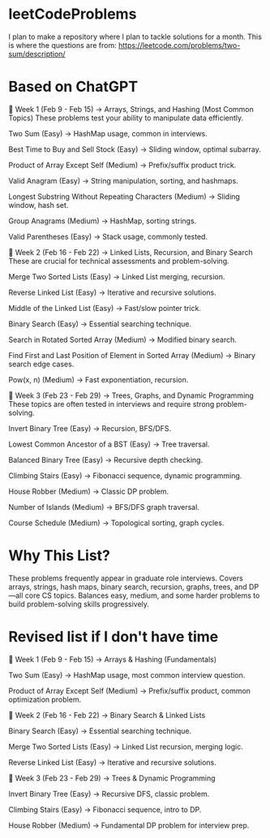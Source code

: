 # leetCodeProblems
I plan to make a repository where I plan to tackle solutions for a month.
This is where the questions are from: 
https://leetcode.com/problems/two-sum/description/

# Based on ChatGPT
📅 Week 1 (Feb 9 - Feb 15) 
→ Arrays, Strings, and Hashing (Most Common Topics)
These problems test your ability to manipulate data efficiently.

Two Sum (Easy) → HashMap usage, common in interviews.

Best Time to Buy and Sell Stock (Easy) → Sliding window, optimal subarray.

Product of Array Except Self (Medium) → Prefix/suffix product trick.

Valid Anagram (Easy) → String manipulation, sorting, and hashmaps.

Longest Substring Without Repeating Characters (Medium) → Sliding window, hash set.

Group Anagrams (Medium) → HashMap, sorting strings.

Valid Parentheses (Easy) → Stack usage, commonly tested.


📅 Week 2 (Feb 16 - Feb 22) → Linked Lists, Recursion, and Binary Search
These are crucial for technical assessments and problem-solving.

Merge Two Sorted Lists (Easy) → Linked List merging, recursion.

Reverse Linked List (Easy) → Iterative and recursive solutions.

Middle of the Linked List (Easy) → Fast/slow pointer trick.

Binary Search (Easy) → Essential searching technique.

Search in Rotated Sorted Array (Medium) → Modified binary search.

Find First and Last Position of Element in Sorted Array (Medium) → Binary search edge cases.

Pow(x, n) (Medium) → Fast exponentiation, recursion.


📅 Week 3 (Feb 23 - Feb 29) → Trees, Graphs, and Dynamic Programming
These topics are often tested in interviews and require strong problem-solving.

Invert Binary Tree (Easy) → Recursion, BFS/DFS.

Lowest Common Ancestor of a BST (Easy) → Tree traversal.

Balanced Binary Tree (Easy) → Recursive depth checking.

Climbing Stairs (Easy) → Fibonacci sequence, dynamic programming.

House Robber (Medium) → Classic DP problem.

Number of Islands (Medium) → BFS/DFS graph traversal.

Course Schedule (Medium) → Topological sorting, graph cycles.

# Why This List?
These problems frequently appear in graduate role interviews.
Covers arrays, strings, hash maps, binary search, recursion, graphs, trees, and DP—all core CS topics.
Balances easy, medium, and some harder problems to build problem-solving skills progressively.


# Revised list if I don't have time
📅 Week 1 (Feb 9 - Feb 15) → Arrays & Hashing (Fundamentals)

Two Sum (Easy) → HashMap usage, most common interview question.

Product of Array Except Self (Medium) → Prefix/suffix product, common optimization problem.

📅 Week 2 (Feb 16 - Feb 22) → Binary Search & Linked Lists

Binary Search (Easy) → Essential searching technique.

Merge Two Sorted Lists (Easy) → Linked List recursion, merging logic.

Reverse Linked List (Easy) → Iterative and recursive solutions.

📅 Week 3 (Feb 23 - Feb 29) → Trees & Dynamic Programming

Invert Binary Tree (Easy) → Recursive DFS, classic problem.

Climbing Stairs (Easy) → Fibonacci sequence, intro to DP.

House Robber (Medium) → Fundamental DP problem for interview prep.
